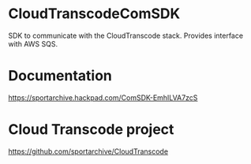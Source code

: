 CloudTranscodeComSDK
====================

SDK to communicate with the CloudTranscode stack. Provides interface with AWS SQS.

# Documentation

https://sportarchive.hackpad.com/ComSDK-EmhILVA7zcS

# Cloud Transcode project

https://github.com/sportarchive/CloudTranscode

